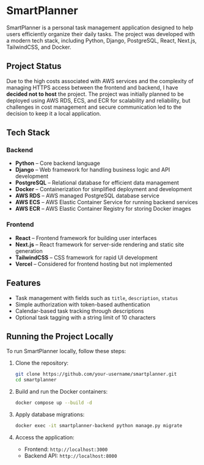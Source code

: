 # SmartPlanner

SmartPlanner is a personal task management application designed to help users efficiently organize their daily tasks. The project was developed with a modern tech stack, including Python, Django, PostgreSQL, React, Next.js, TailwindCSS, and Docker.

## Project Status

Due to the high costs associated with AWS services and the complexity of managing HTTPS access between the frontend and backend, I have **decided not to host** the project. The project was initially planned to be deployed using AWS RDS, ECS, and ECR for scalability and reliability, but challenges in cost management and secure communication led to the decision to keep it a local application.

## Tech Stack

### Backend
- **Python** – Core backend language
- **Django** – Web framework for handling business logic and API development
- **PostgreSQL** – Relational database for efficient data management
- **Docker** – Containerization for simplified deployment and development
- **AWS RDS** – AWS managed PostgreSQL database service
- **AWS ECS** – AWS Elastic Container Service for running backend services
- **AWS ECR** – AWS Elastic Container Registry for storing Docker images

### Frontend
- **React** – Frontend framework for building user interfaces
- **Next.js** – React framework for server-side rendering and static site generation
- **TailwindCSS** – CSS framework for rapid UI development
- **Vercel** – Considered for frontend hosting but not implemented

## Features
- Task management with fields such as `title`, `description`, `status`
- Simple authorization with token-based authentication
- Calendar-based task tracking through descriptions
- Optional task tagging with a string limit of 10 characters

## Running the Project Locally

To run SmartPlanner locally, follow these steps:

1. Clone the repository:
    ```bash
    git clone https://github.com/your-username/smartplanner.git
    cd smartplanner
    ```

2. Build and run the Docker containers:
    ```bash
    docker compose up --build -d
    ```

3. Apply database migrations:
    ```bash
    docker exec -it smartplanner-backend python manage.py migrate
    ```

4. Access the application:
    - Frontend: `http://localhost:3000`
    - Backend API: `http://localhost:8000`
